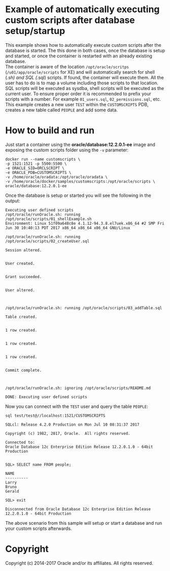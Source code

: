 Example of automatically executing custom scripts after database setup/startup
=================================================
This example shows how to automatically execute custom scripts after the database is started.
The this done in both cases, once the database is setup and started, or once the container is restarted
with an already existing database.  
The container is aware of the location `/opt/oracle/scritps` (`/u01/app/oracle/scripts` for XE) and will
automatically search for shell (*.sh) and SQL (*.sql) scripts. If found, the container will execute them.
All the user has to do is to map a volume including those scripts to that location.  
SQL scripts will be executed as sysdba, shell scripts will be executed as the current user.
To ensure proper order it is recommended to prefix your scripts with a number. For example 
`01_users.sql`, `02_permissions.sql`, etc.  
This example creates a new user `TEST` within the `CUSTOMSCRIPTS` PDB, creates a new table called `PEOPLE` and add some data.

# How to build and run
Just start a container using the **oracle/database:12.2.0.1-ee** image and exposing the custom scripts folder using the `-v` parameter:

```
docker run --name customscripts \
-p 1521:1521 -p 5500:5500 \
-e ORACLE_SID=ORCLSCRIPT \
-e ORACLE_PDB=CUSTOMSCRIPTS \
-v /home/oracle/oradata:/opt/oracle/oradata \
-v /home/oracle/docker/samples/customscripts:/opt/oracle/scripts \
oracle/database:12.2.0.1-ee
```

Once the database is setup or started you will see the following in the output:

```
Executing user defined scripts
/opt/oracle/runOracle.sh: running /opt/oracle/scripts/01_shellExample.sh
Environment: Linux 51f09a648c8e 4.1.12-94.3.8.el7uek.x86_64 #2 SMP Fri Jun 30 10:40:13 PDT 2017 x86_64 x86_64 x86_64 GNU/Linux

/opt/oracle/runOracle.sh: running /opt/oracle/scripts/02_createUser.sql

Session altered.


User created.


Grant succeeded.


User altered.



/opt/oracle/runOracle.sh: running /opt/oracle/scripts/03_addTable.sql

Table created.


1 row created.


1 row created.


1 row created.


Commit complete.



/opt/oracle/runOracle.sh: ignoring /opt/oracle/scripts/README.md

DONE: Executing user defined scripts
```

Now you can connect with the `TEST` user and query the table `PEOPLE`:

```
sql test/test@//localhost:1521/CUSTOMSCRIPTS

SQLcl: Release 4.2.0 Production on Mon Jul 10 08:31:37 2017

Copyright (c) 1982, 2017, Oracle.  All rights reserved.

Connected to:
Oracle Database 12c Enterprise Edition Release 12.2.0.1.0 - 64bit Production


SQL> SELECT name FROM people;

NAME
----------
Larry
Bruno
Gerald

SQL> exit

Disconnected from Oracle Database 12c Enterprise Edition Release 12.2.0.1.0 - 64bit Production
```

The above scenario from this sample will setup or start a database and run your custom scripts afterwards.

# Copyright
Copyright (c) 2014-2017 Oracle and/or its affiliates. All rights reserved.
